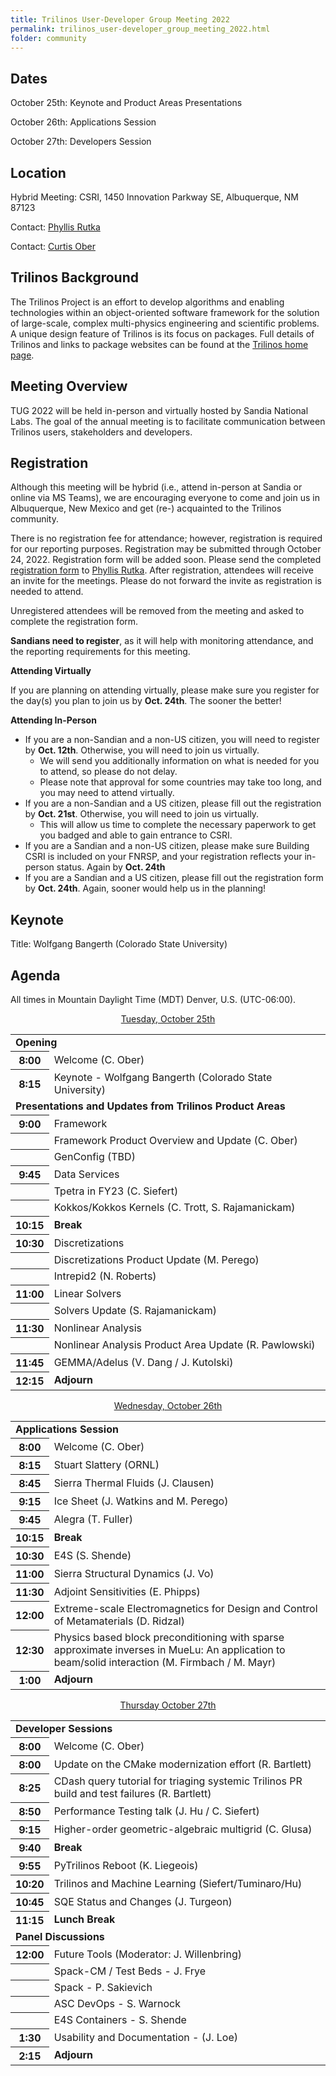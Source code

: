 ```yaml
---
title: Trilinos User-Developer Group Meeting 2022
permalink: trilinos_user-developer_group_meeting_2022.html
folder: community
---
```


## Dates

October 25th: Keynote and Product Areas Presentations

October 26th: Applications Session

October 27th: Developers Session


## Location

Hybrid Meeting: CSRI, 1450 Innovation Parkway SE, Albuquerque, NM 87123

Contact: [Phyllis Rutka](mailto:parutka@sandia.gov)

Contact: [Curtis Ober](mailto:ccober@sandia.gov)

## Trilinos Background

The Trilinos Project is an effort to develop algorithms and enabling
technologies within an object-oriented software framework for the
solution of large-scale, complex multi-physics engineering and
scientific problems.  A unique design feature of Trilinos is its
focus on packages.  Full details of Trilinos and links to package
websites can be found at the
[Trilinos home page](https://trilinos.github.io "Trilinos Home Page").

## Meeting Overview

TUG 2022 will be held in-person and virtually hosted by Sandia National
Labs.  The goal of the annual meeting is to facilitate communication
between Trilinos users, stakeholders and developers.

## Registration

Although this meeting will be hybrid (i.e., attend in-person at
Sandia or online via MS Teams), we are encouraging everyone to come
and join us in Albuquerque, New Mexico and get (re-) acquainted to
the Trilinos community.

There is no registration fee for attendance; however, registration
is required for our reporting purposes.  Registration
may be submitted through October 24, 2022.  Registration form will be added soon.
Please send the completed [registration form](pdfs/2022_TUG_Registration_Form.pdf)
to [Phyllis Rutka](mailto:parutka@sandia.gov).
After registration, attendees will receive an invite for the meetings.
Please do not forward the invite as registration is needed to attend.

Unregistered attendees will be removed from the meeting and asked
to complete the registration form.

<b>Sandians need to register</b>, as it will help with monitoring
attendance, and the reporting requirements for this meeting.


<b>Attending Virtually</b>

If you are planning on attending virtually, please make sure you
register for the day(s) you plan to join us by <b>Oct. 24th</b>.  The sooner
the better!
 
<b>Attending In-Person</b>

 * If you are a non-Sandian and a non-US citizen, you will need to
   register by <b>Oct. 12th</b>.  Otherwise, you will need to join us
   virtually.
   * We will send you additionally information on what is needed
     for you to attend, so please do not delay.
   * Please note that approval for some countries may take too long,
     and you may need to attend virtually.
 * If you are a non-Sandian and a US citizen, please fill out the
   registration by <b>Oct. 21st</b>.  Otherwise, you will need to join us
   virtually.
   * This will allow us time to complete the necessary paperwork
     to get you badged and able to gain entrance to CSRI.
 * If you are a Sandian and a non-US citizen, please make sure
   Building CSRI is included on your FNRSP, and your registration
   reflects your in-person status.  Again by <b>Oct. 24th</b>
 * If you are a Sandian and a US citizen, please fill out the
   registration form by <b>Oct. 24th</b>.  Again, sooner would help us in
   the planning!


## Keynote

Title: Wolfgang Bangerth (Colorado State University)

## Agenda
All times in Mountain Daylight Time (MDT) Denver, U.S. (UTC-06:00).

<p style="text-align: center;"><span style="text-decoration: underline;">Tuesday, October 25th</span></p>

<table summary="Timetable">
<tbody>
<tr><td colspan=2> <b> Opening </b>                                                                          </td> </tr>
<tr><th><abbr>  8:00 </abbr></th>  <td> Welcome (C. Ober)                                                    </td> </tr>
<tr><th><abbr>  8:15 </abbr></th>  <td> Keynote - Wolfgang Bangerth (Colorado State University) </td> </tr>

<tr><td colspan=2> <b> Presentations and Updates from Trilinos Product Areas </b>                            </td> </tr>
<tr><th><abbr>  9:00 </abbr></th>  <td> Framework                                                            </td> </tr>
<tr><th><abbr>       </abbr></th>  <td> Framework Product Overview and Update (C. Ober) </td> </tr>
<tr><th><abbr>       </abbr></th>  <td> GenConfig (TBD) </td> </tr>

<tr><th><abbr>  9:45 </abbr></th>  <td> Data Services                                                        </td> </tr>
<tr><th><abbr>       </abbr></th>  <td> Tpetra in FY23 (C. Siefert) </td> </tr>
<tr><th><abbr>       </abbr></th>  <td> Kokkos/Kokkos Kernels (C. Trott, S. Rajamanickam) </td> </tr>

<tr><th><abbr> 10:15 </abbr></th>  <td> <b> Break </b>                                                       </td> </tr>

<tr><th><abbr> 10:30 </abbr></th>  <td> Discretizations                                                      </td> </tr>
<tr><th><abbr>       </abbr></th>  <td> Discretizations Product Update (M. Perego) </td> </tr>
<tr><th><abbr>       </abbr></th>  <td> Intrepid2 (N. Roberts) </td> </tr>

<tr><th><abbr> 11:00 </abbr></th>  <td> Linear Solvers                                                       </td> </tr>
<tr><th><abbr>       </abbr></th>  <td> Solvers Update (S. Rajamanickam) </td> </tr>

<tr><th><abbr> 11:30 </abbr></th>  <td> Nonlinear Analysis                                                   </td> </tr>
<tr><th><abbr>       </abbr></th>  <td> Nonlinear Analysis Product Area Update (R. Pawlowski) </td> </tr>
<tr><th><abbr> 11:45 </abbr></th>  <td> GEMMA/Adelus (V. Dang / J. Kutolski)                                 </td> </tr>
<tr><th><abbr> 12:15 </abbr></th>  <td> <b>Adjourn</b>                                                       </td> </tr>
</tbody>
</table>


<p style="text-align: center;"><span style="text-decoration: underline;">Wednesday, October 26th</span></p>

<table summary="Timetable">
<tbody>
<tr><td colspan=2> <b> Applications Session </b>                                                             </td> </tr>
<tr><th><abbr>  8:00 </abbr></th>  <td> Welcome (C. Ober)                                                    </td> </tr>
<tr><th><abbr>  8:15 </abbr></th>  <td> Stuart Slattery (ORNL) </td> </tr>
<tr><th><abbr>  8:45 </abbr></th>  <td> Sierra Thermal Fluids (J. Clausen) </td> </tr>
<tr><th><abbr>  9:15 </abbr></th>  <td> Ice Sheet (J. Watkins and M. Perego) </td> </tr>
<tr><th><abbr>  9:45 </abbr></th>  <td> Alegra (T. Fuller) </td> </tr>

<tr><th><abbr> 10:15 </abbr></th>  <td> <b> Break </b>                                                       </td> </tr>

<tr><th><abbr> 10:30 </abbr></th>  <td> E4S (S. Shende) </td> </tr>
<tr><th><abbr> 11:00 </abbr></th>  <td> Sierra Structural Dynamics (J. Vo) </td> </tr>
<tr><th><abbr> 11:30 </abbr></th>  <td> Adjoint Sensitivities (E. Phipps) </td> </tr>
<tr><th><abbr> 12:00 </abbr></th>  <td> Extreme-scale Electromagnetics for Design and Control of Metamaterials (D. Ridzal) </td> </tr>
<tr><th><abbr> 12:30 </abbr></th>  <td> Physics based block preconditioning with sparse approximate inverses in MueLu: An application to beam/solid interaction (M. Firmbach / M. Mayr) </td> </tr>

<tr><th><abbr>  1:00 </abbr></th>  <td> <b>Adjourn</b>                                                       </td> </tr>
</tbody>
</table>


<p style="text-align: center;"><span style="text-decoration: underline;">Thursday October 27th</span></p>

<table summary="Timetable">
<tbody>
<tr><td colspan=2> <b> Developer Sessions </b>                                                               </td> </tr>
<tr><th><abbr>  8:00 </abbr></th>  <td> Welcome (C. Ober)                                                    </td> </tr>
<tr><th><abbr>  8:00 </abbr></th>  <td> Update on the CMake modernization effort (R. Bartlett) </td> </tr>
<tr><th><abbr>  8:25 </abbr></th>  <td> CDash query tutorial for triaging systemic Trilinos PR build and test failures (R. Bartlett) </td> </tr>
<tr><th><abbr>  8:50 </abbr></th>  <td> Performance Testing talk (J. Hu / C. Siefert) </td> </tr>
<tr><th><abbr>  9:15 </abbr></th>  <td> Higher-order geometric-algebraic multigrid (C. Glusa) </td> </tr>

<tr><th><abbr>  9:40 </abbr></th>  <td> <b> Break </b>                                                       </td> </tr>

<tr><th><abbr>  9:55 </abbr></th>  <td> PyTrilinos Reboot (K. Liegeois) </td> </tr>
<tr><th><abbr> 10:20 </abbr></th>  <td> Trilinos and Machine Learning (Siefert/Tuminaro/Hu) </td> </tr>
<tr><th><abbr> 10:45 </abbr></th>  <td> SQE Status and Changes (J. Turgeon) </td> </tr>

<tr><th><abbr> 11:15 </abbr></th>  <td> <b> Lunch Break </b>                                                 </td> </tr>

<tr><td colspan=2> <b> Panel Discussions </b>                                                                </td> </tr>

<tr><th><abbr> 12:00 </abbr></th>  <td> Future Tools (Moderator: J. Willenbring) </td> </tr>
<tr><th><abbr>       </abbr></th>  <td> Spack-CM / Test Beds - J. Frye </td> </tr>
<tr><th><abbr>       </abbr></th>  <td> Spack - P. Sakievich </td> </tr>
<tr><th><abbr>       </abbr></th>  <td> ASC DevOps - S. Warnock </td> </tr>
<tr><th><abbr>       </abbr></th>  <td> E4S Containers - S. Shende </td> </tr>

<tr><th><abbr>  1:30 </abbr></th>  <td> Usability and Documentation - (J. Loe) </td> </tr>

<tr><th><abbr>  2:15 </abbr></th>  <td> <b>Adjourn</b>                                                       </td> </tr>
</tbody>
</table>
